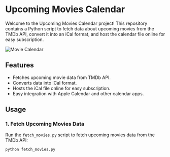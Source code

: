 # Upcoming Movies Calendar

Welcome to the Upcoming Movies Calendar project! This repository contains a Python script to fetch data about upcoming movies from the TMDb API, convert it into an iCal format, and host the calendar file online for easy subscription.

![Movie Calendar](https://example.com/calendar_screenshot.png)

## Features

- Fetches upcoming movie data from TMDb API.
- Converts data into iCal format.
- Hosts the iCal file online for easy subscription.
- Easy integration with Apple Calendar and other calendar apps.

## Usage

### 1. Fetch Upcoming Movies Data

Run the `fetch_movies.py` script to fetch upcoming movies data from the TMDb API:

```bash
python fetch_movies.py
